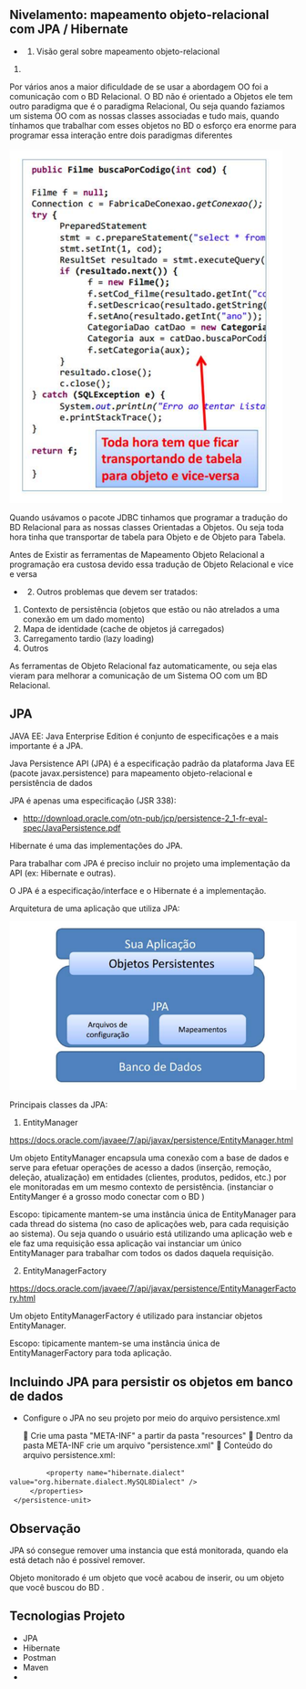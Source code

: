 ## Nivelamento: mapeamento objeto-relacional com JPA / Hibernate 

- 1) Visão geral sobre mapeamento objeto-relacional
1) 
Por vários anos a maior dificuldade de se usar a abordagem OO foi a comunicação com o BD Relacional.
O BD não é orientado a Objetos ele tem outro paradigma que é o paradigma Relacional, Ou seja quando faziamos
um sistema OO com as nossas classes associadas e tudo mais, quando tínhamos que trabalhar com esses objetos
no BD o esforço era enorme para programar essa interação entre dois paradigmas diferentes

![](.Readme_images/3d65032f.png)

Quando usávamos o pacote JDBC tinhamos que programar a tradução do BD Relacional para as nossas classes Orientadas a Objetos.
Ou seja toda hora tinha que transportar de tabela para Objeto e de Objeto para Tabela.

Antes de Existir as ferramentas de Mapeamento Objeto Relacional a programação era custosa devido essa tradução de Objeto Relacional
e vice e versa

- 2) Outros problemas que devem ser tratados:
1) Contexto de persistência (objetos que estão ou não atrelados a uma conexão em um dado momento)
2) Mapa de identidade (cache de objetos já carregados)
3) Carregamento tardio (lazy loading)
4) Outros 

As ferramentas de Objeto Relacional faz automaticamente, ou seja elas vieram para melhorar a comunicação de um Sistema OO
com um BD Relacional.

##  JPA


JAVA EE: Java Enterprise Edition é conjunto de especificações e a mais importante é a JPA.

Java Persistence API (JPA) é a especificação padrão da plataforma Java EE (pacote javax.persistence) para
mapeamento objeto-relacional e persistência de dados

JPA é apenas uma especificação (JSR 338):

- http://download.oracle.com/otn-pub/jcp/persistence-2_1-fr-eval-spec/JavaPersistence.pdf

Hibernate é uma das implementações do JPA.

Para trabalhar com JPA é preciso incluir no projeto uma implementação da API (ex: Hibernate e outras).

O JPA é a especificação/interface e o Hibernate é a implementação.

Arquitetura de uma aplicação que utiliza JPA: 

![](.Readme_images/a8caf43f.png)



Principais classes da JPA:

1) EntityManager

https://docs.oracle.com/javaee/7/api/javax/persistence/EntityManager.html

Um objeto EntityManager encapsula uma conexão com a base de dados e serve para efetuar operações de
acesso a dados (inserção, remoção, deleção, atualização) em entidades (clientes, produtos, pedidos, etc.)
por ele monitoradas em um mesmo contexto de persistência. 
(instanciar o EntityManger é a grosso modo conectar com o BD  )

Escopo: tipicamente mantem-se uma instância única de EntityManager para cada thread do sistema (no caso
de aplicações web, para cada requisição ao sistema). Ou seja quando o usuário está utilizando uma aplicação web
e ele faz uma requisição essa aplicação vai instanciar um único EntityManager para trabalhar com todos os dados
daquela requisição.


2) EntityManagerFactory 


https://docs.oracle.com/javaee/7/api/javax/persistence/EntityManagerFactory.html

Um objeto EntityManagerFactory é utilizado para instanciar objetos EntityManager.

Escopo: tipicamente mantem-se uma instância única de EntityManagerFactory para toda aplicação.


## Incluindo JPA para persistir os objetos em banco de dados


-  Configure o JPA no seu projeto por meio do arquivo persistence.xml

     Crie uma pasta "META-INF" a partir da pasta "resources"
     Dentro da pasta META-INF crie um arquivo "persistence.xml"
     Conteúdo do arquivo persistence.xml:

<?xml version="1.0" encoding="UTF-8"?>
<persistence xmlns="http://xmlns.jcp.org/xml/ns/persistence"
xmlns:xsi="http://www.w3.org/2001/XMLSchema-instance"
xsi:schemaLocation="http://xmlns.jcp.org/xml/ns/persistence
http://xmlns.jcp.org/xml/ns/persistence/persistence_2_1.xsd" version="2.1">
    <persistence-unit name="exemplo-jpa" transaction-type="RESOURCE_LOCAL">
        <properties>
            <property name="javax.persistence.jdbc.url"
            value="jdbc:mysql://localhost:3306/aulajpa?useSSL=FALSE&amp;serverTimezone=UTC" />
            <property name="javax.persistence.jdbc.driver" value="com.mysql.jdbc.Driver" />
            <property name="javax.persistence.jdbc.user" value="root" />
            <property name="javax.persistence.jdbc.password" value="" />
            <property name="hibernate.hbm2ddl.auto" value="update" />
            
             <property name="hibernate.dialect" value="org.hibernate.dialect.MySQL8Dialect" />
         </properties>
     </persistence-unit>
</persistence> 


## Observação

JPA só consegue remover uma instancia que está monitorada, quando ela está detach não é possivel remover.

Objeto monitorado é um objeto que você acabou de inserir, ou um objeto que você buscou do BD .



## Tecnologias Projeto

- JPA
- Hibernate
- Postman
- Maven
- 
